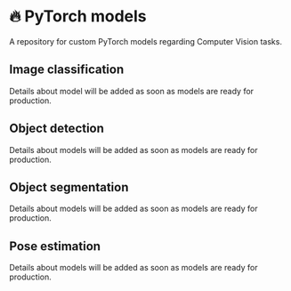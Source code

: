 # 🔥 PyTorch models

A repository for custom PyTorch models regarding Computer Vision tasks.

## Image classification

Details about model will be added as soon as models are ready for production.

## Object detection

Details about models will be added as soon as models are ready for production.

## Object segmentation

Details about models will be added as soon as models are ready for production.

## Pose estimation

Details about models will be added as soon as models are ready for production.
